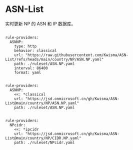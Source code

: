 
# ASN-List

实时更新 NP 的 ASN 和 IP 数据库。

<pre><code class="language-javascript">
rule-providers:
  ASNNP:
    type: http
    behavior: classical
    url: "https://raw.githubusercontent.com/Kwisma/ASN-List/refs/heads/main/country/NP/ASN.NP.yaml"
    path: ./ruleset/ASN.NP.yaml
    interval: 86400
    format: yaml
</code></pre>

<pre><code class="language-javascript">
rule-providers:
  ASNNP:
    <<: *classical
    url: "https://jsd.onmicrosoft.cn/gh/Kwisma/ASN-List@main/country/NP/ASN.NP.yaml"
    path: ./ruleset/ASN.NP.yaml
</code></pre>

<pre><code class="language-javascript">
rule-providers:
  NPcidr:
    <<: *ipcidr
    url: "https://jsd.onmicrosoft.cn/gh/Kwisma/ASN-List@main/country/NP/CIDR.NP.yaml"
    path: ./ruleset/NPcidr.yaml
</code></pre>